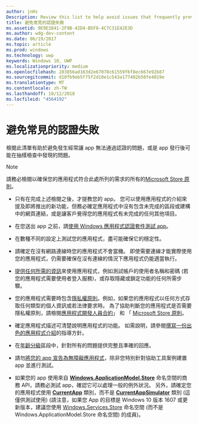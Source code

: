 ```yaml
---
author: jnHs
Description: Review this list to help avoid issues that frequently prevent apps from getting certified, or that might be identified during a spot check after the app is published.
title: 避免常見的認證失敗
ms.assetid: 9E9E3841-2F9B-42D4-B5F8-4C7C31E42E3D
ms.author: wdg-dev-content
ms.date: 06/19/2017
ms.topic: article
ms.prod: windows
ms.technology: uwp
keywords: Windows 10, UWP
ms.localizationpriority: medium
ms.openlocfilehash: 283856ad163d2e67078c61559f6f8ec667e92b87
ms.sourcegitcommit: d10fb9eb5f75f2d10e1c543a177402b50fe4019e
ms.translationtype: MT
ms.contentlocale: zh-TW
ms.lasthandoff: 10/12/2018
ms.locfileid: "4564192"
---
```

# <a name="avoid-common-certification-failures"></a>避免常見的認證失敗


檢閱此清單有助於避免發生經常讓 app 無法通過認證的問題，或是 app 發行後可能在抽樣檢查中發現的問題。

> [!NOTE]
> 請務必檢閱以確保您的應用程式符合此處所列的需求的所有的[Microsoft Store 原則](https://docs.microsoft.com/legal/windows/agreements/store-policies)。

-   只有在完成上述檢閱之後，才提教您的 app。 您可以使用應用程式的介紹來提及即將推出的新功能，但務必確定應用程式中沒有包含未完成的區段或建構中的網頁連結，或是讓客戶覺得您的應用程式有未完成的任何其他項目。

-   在您送出 app 之前，請[使用 Windows 應用程式認證套件測試 app](../debug-test-perf/windows-app-certification-kit.md)。

-   在數種不同的設定上測試您的應用程式，盡可能確保它的穩定性。

-   請確定在沒有網路連線時您的應用程式不會當機。 即使需要連線才能實際使用您的應用程式，仍需要確保在沒有連線的情況下應用程式仍能適當執行。

-   [提供任何所需的資訊](notes-for-certification.md)來使用應用程式，例如測試帳戶的使用者名稱和密碼 (若您的應用程式需要使用者登入服務)，或存取隱藏或鎖定功能的任何所需步驟。

-   您的應用程式需要時包含[隱私權原則](create-app-store-listings.md#privacy-policy)。例如，如果您的應用程式以任何方式存取任何類型的個人資訊或若法律要求時。 為了協助判斷您的應用程式是否需要隱私權原則，請檢閱[應用程式開發人員合約](https://docs.microsoft.com/legal/windows/agreements/app-developer-agreement)」 和 「 [Microsoft Store 原則](https://docs.microsoft.com/legal/windows/agreements/store-policies)。

-   確定應用程式描述可清楚說明應用程式的功能。 如需說明，請參閱[撰寫一份出色的應用程式介紹](write-a-great-app-description.md)的指導方針。

-   在[年齡分級](age-ratings.md)區段中，針對所有的問題提供完整且準確的回應。

-   請勿[將您的 app 宣告為無障礙應用程式](app-declarations.md#this-app-has-been-tested-to-meet-accessibility-guidelines)，除非您特別針對協助工具案例建置 app 並進行測試。

-   如果您的 app 使用來自 [**Windows.ApplicationModel.Store**](https://docs.microsoft.com/uwp/api/Windows.ApplicationModel.Store) 命名空間的商務 API，請務必測試 app，確認它可以處理一般的例外狀況。 另外，請確定您的應用程式使用 [**CurrentApp**](https://docs.microsoft.com/uwp/api/Windows.ApplicationModel.Store.CurrentApp) 類別，而不是 [**CurrentAppSimulator**](https://docs.microsoft.com/uwp/api/Windows.ApplicationModel.Store.CurrentAppSimulator) 類別 (這僅供測試使用)  (請注意，如果您 App 的目標是 Windows 10 版本 1607 或更新版本，建議您使用 [Windows.Services.Store](https://docs.microsoft.com/uwp/api/windows.services.store) 命名空間 (而不是 Windows.ApplicationModel.Store 命名空間) 的成員)。


 

 




